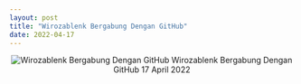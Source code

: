 ```yaml
---
layout: post
title: "Wirozablenk Bergabung Dengan GitHub"
date: 2022-04-17
---
```

<center>
<img src="https://github.githubassets.com/images/modules/profile/profile-joined-github.svg" alt="Wirozablenk Bergabung Dengan GitHub">
Wirozablenk
Bergabung Dengan GitHub
17 April 2022
</center>
